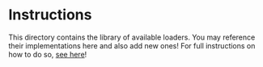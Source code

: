 # Instructions

This directory contains the library of available loaders. You may reference their implementations here and also add new ones! For full instructions on how to do so, [see here](https://github.com/emptycrown/loader-hub/tree/main)!
